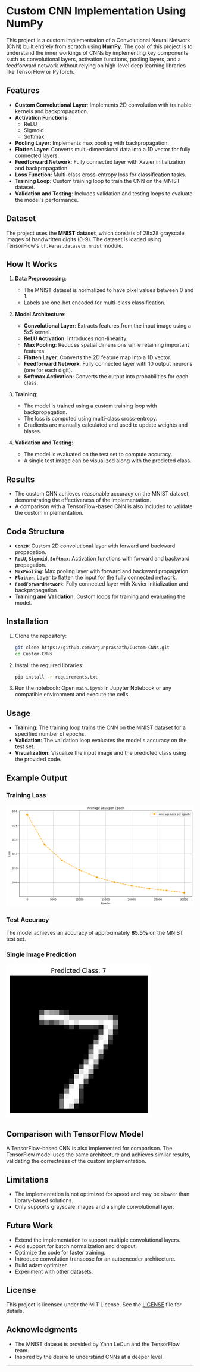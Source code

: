 # Custom CNN Implementation Using NumPy

This project is a custom implementation of a Convolutional Neural Network (CNN) built entirely from scratch using **NumPy**. The goal of this project is to understand the inner workings of CNNs by implementing key components such as convolutional layers, activation functions, pooling layers, and a feedforward network without relying on high-level deep learning libraries like TensorFlow or PyTorch.

## Features

- **Custom Convolutional Layer**: Implements 2D convolution with trainable kernels and backpropagation.
- **Activation Functions**:
  - ReLU
  - Sigmoid
  - Softmax
- **Pooling Layer**: Implements max pooling with backpropagation.
- **Flatten Layer**: Converts multi-dimensional data into a 1D vector for fully connected layers.
- **Feedforward Network**: Fully connected layer with Xavier initialization and backpropagation.
- **Loss Function**: Multi-class cross-entropy loss for classification tasks.
- **Training Loop**: Custom training loop to train the CNN on the MNIST dataset.
- **Validation and Testing**: Includes validation and testing loops to evaluate the model's performance.

## Dataset

The project uses the **MNIST dataset**, which consists of 28x28 grayscale images of handwritten digits (0-9). The dataset is loaded using TensorFlow's `tf.keras.datasets.mnist` module.

## How It Works

1. **Data Preprocessing**:
   - The MNIST dataset is normalized to have pixel values between 0 and 1.
   - Labels are one-hot encoded for multi-class classification.

2. **Model Architecture**:
   - **Convolutional Layer**: Extracts features from the input image using a 5x5 kernel.
   - **ReLU Activation**: Introduces non-linearity.
   - **Max Pooling**: Reduces spatial dimensions while retaining important features.
   - **Flatten Layer**: Converts the 2D feature map into a 1D vector.
   - **Feedforward Network**: Fully connected layer with 10 output neurons (one for each digit).
   - **Softmax Activation**: Converts the output into probabilities for each class.

3. **Training**:
   - The model is trained using a custom training loop with backpropagation.
   - The loss is computed using multi-class cross-entropy.
   - Gradients are manually calculated and used to update weights and biases.

4. **Validation and Testing**:
   - The model is evaluated on the test set to compute accuracy.
   - A single test image can be visualized along with the predicted class.

## Results

- The custom CNN achieves reasonable accuracy on the MNIST dataset, demonstrating the effectiveness of the implementation.
- A comparison with a TensorFlow-based CNN is also included to validate the custom implementation.

## Code Structure

- **`Con2D`**: Custom 2D convolutional layer with forward and backward propagation.
- **`ReLU`, `Sigmoid`, `Softmax`**: Activation functions with forward and backward propagation.
- **`MaxPooling`**: Max pooling layer with forward and backward propagation.
- **`Flatten`**: Layer to flatten the input for the fully connected network.
- **`FeedForwardNetwork`**: Fully connected layer with Xavier initialization and backpropagation.
- **Training and Validation**: Custom loops for training and evaluating the model.

## Installation

1. Clone the repository:
   ```bash
   git clone https://github.com/Arjunprasaath/Custom-CNNs.git
   cd Custom-CNNs
   ```

2. Install the required libraries:
   ```bash
   pip install -r requirements.txt
   ```

3. Run the notebook:
   Open `main.ipynb` in Jupyter Notebook or any compatible environment and execute the cells.

## Usage

- **Training**: The training loop trains the CNN on the MNIST dataset for a specified number of epochs.
- **Validation**: The validation loop evaluates the model's accuracy on the test set.
- **Visualization**: Visualize the input image and the predicted class using the provided code.

## Example Output

### Training Loss
![Training Loss](images/loss.png)

### Test Accuracy
The model achieves an accuracy of approximately **85.5%** on the MNIST test set.

### Single Image Prediction
![Predicted Image](images/output.png)

## Comparison with TensorFlow Model

A TensorFlow-based CNN is also implemented for comparison. The TensorFlow model uses the same architecture and achieves similar results, validating the correctness of the custom implementation.

## Limitations

- The implementation is not optimized for speed and may be slower than library-based solutions.
- Only supports grayscale images and a single convolutional layer.

## Future Work

- Extend the implementation to support multiple convolutional layers.
- Add support for batch normalization and dropout.
- Optimize the code for faster training.
- Introduce convolution transpose for an autoencoder architecture.
- Build adam optimizer.
- Experiment with other datasets.


## License

This project is licensed under the MIT License. See the [LICENSE](LICENSE) file for details.

## Acknowledgments

- The MNIST dataset is provided by Yann LeCun and the TensorFlow team.
- Inspired by the desire to understand CNNs at a deeper level.

---
